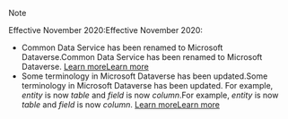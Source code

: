 > [!NOTE]
> <span data-ttu-id="25315-101">Effective November 2020:</span><span class="sxs-lookup"><span data-stu-id="25315-101">Effective November 2020:</span></span>
> - <span data-ttu-id="25315-102">Common Data Service has been renamed to Microsoft Dataverse.</span><span class="sxs-lookup"><span data-stu-id="25315-102">Common Data Service has been renamed to Microsoft Dataverse.</span></span> [<span data-ttu-id="25315-103">Learn more</span><span class="sxs-lookup"><span data-stu-id="25315-103">Learn more</span></span>](https://aka.ms/PAuAppBlog)
> - <span data-ttu-id="25315-104">Some terminology in Microsoft Dataverse has been updated.</span><span class="sxs-lookup"><span data-stu-id="25315-104">Some terminology in Microsoft Dataverse has been updated.</span></span> <span data-ttu-id="25315-105">For example, *entity* is now *table* and *field* is now *column*.</span><span class="sxs-lookup"><span data-stu-id="25315-105">For example, *entity* is now *table* and *field* is now *column*.</span></span> [<span data-ttu-id="25315-106">Learn more</span><span class="sxs-lookup"><span data-stu-id="25315-106">Learn more</span></span>](/powerapps/maker/data-platform/data-platform-intro)